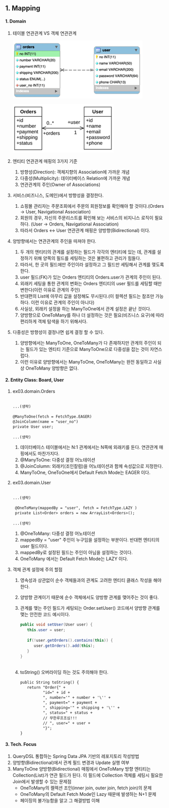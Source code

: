## 1. Mapping

#### 1. Domain

1. 테이블 연관관계 VS 객체 연관관계

   ![33001.png](../_resources/33001.png)

   ![33002.png](../_resources/33002.png)

2. 엔티티 연관관계 매핑의 3가지 기준
    1) 방향성(Direction): 객체지향의 Association에 가까운 개념
    2) 다중성(Multiplicity): 데이터베이스 Relation에 가까운 개념
    3) 연관관계의 주인(Owner of Associations)

3. 서비스(비즈니스, 도메인)에서 방향성을 결정한다.
    1) 쇼핑몰 관리자는 주문조회에서 주문의 회원정보를 확인해야 할 것이다.(Orders -> User, Navigational Association)
    2) 회원의 경우, 자신의 주문리스트를 확인해 보는 서비스의 비지니스 로직이 필요하다. (User -> Orders, Navigational Association)
    3) 따라서 Orders <-> User 연관관계 매핑은 양방향(Bidirectional) 이다.

4. 양방향에서는 연관관계의 주인을 따져야 한다.
   1) 두 개의 엔티티의 관계를 설정하는 필드가 각각의 엔티티에 있는 데, 관계를 설정하기 위해 양쪽의 필드를 세팅하는 것은 불편하고 관리가 힘들다.
   2) 따라서, 한 곳의 필드에만 주인이라 설정하고 그 필드만 세팅해서 관계를 맺도록 한다.
   3) user 필드(FK)가 있는 Orders 엔티티의 Orders.user가 관계의 주인이 된다.
   4) 외래키 세팅을 통한 관계의 변화는 Orders 엔티티의 user 필드를 세팅할 때만 변한다(이런 이유로 관계의 주인)
   5) 반대편의 List<orders>에 아무리 값을 설정해도 무시된다.(이 컬렉션 필드는 참조만 가능하다. 이런 이유로 관계의 주인이 아니다)
   6) 사실상, 외래키 설정을 하는 ManyToOne에서 관계 설정은 끝난 것이다.
   7) 양방향으로 OneToMany를 하나 더 설정하는 것은 필요(비즈니스 요구)에 따라 편리하게 객체 탐색을 하기 위해서다.

5. 다중성은 방향성이 결정나면 쉽게 결정 할 수 있다.
    1) 양방향에서는 ManyToOne, OneToMany가 다 존재하지만 관계의 주인이 되는 필드가 있는 엔티티 기준으로 ManyToOne으로 다중성을 잡는 것이 자연스럽다.
    2) 이런 이유로 양방향에서는 ManyToOne, OneToMany는 완전 동일하고 사실상 OneToMany 양방향은 없다.

#### 2. Entity Class: Board, User

1. ex03.domain.Orders

   ```
   
   ...(생략)
   
   @ManyToOne(fetch = FetchType.EAGER)
   @JoinColumn(name = "user_no")
   private User user;

   ...(생략)
   
   ```

   1) 데이터베이스 테이블에서는 N:1 관계에서는 N쪽에 외래키를 둔다. 연관관계 매핑에서도 마찬가지다.
   2) @ManyToOne: 다중성 결정 어노테이션
   3) @JoinColumn: 외래키(조인칼럼)을 어노테이션과 함께 속성값으로 지정한다.
   4) ManyToOne, OneToOne에서 Default Fetch Mode는 EAGER 이다. 

2. ex03.domain.User

   ```
   
   ...(생략)
   
	@OneToMany(mappedBy = "user", fetch = FetchType.LAZY )
	private List<Order> orders = new ArrayList<Orders>();
   
   ...(생략)
   
   ```
   1) @OneToMany: 다중성 결정 어노테이션
   2) mappedBy = "user" 주인이 누구임을 설정하는 부분이다. 반대편 엔티티의 user 필드이다.
   3) mappedBy로 설정된 필드는 주인이 아님을 설정하는 것이다.
   4) OneToMany 에서는 Default Fetch Mode는 LAZY 이다.

3. 객체 관계 설정에 주의 할점
   1) 영속성과 상관없이 순수 객체들과의 관계도 고려한 엔티티 클래스 작성을 해야 한다.
   2) 양방향 관계이기 때문에 순수 객체에서도 양방향 관계를 맺어주는 것이 좋다.
   3) 관계를 맺는 주인 필드가 세팅되는 Order.setUser() 코드에서 양방향 관계를 맺는 안전한 코드 예시이다.
        
      ```java
      public void setUser(User user) {
         this.user = user;
        
         if(!user.getOrders().contains(this)) {
            user.getOrders().add(this);
         }
      }
                   
      ```
        
   4) toString() 오버라이딩 하는 것도 주의해야 한다.
        
      ```
      public String toString() {
         return "Order{" +
                "id=" + id +
                ", number='" + number + '\'' +
                ", payment=" + payment +
                ", shipping='" + shipping + '\'' +
                ", status=" + status +
                // 무한루프조심!!!
                // ", user=" + user +
                "}";
      }
      ```

#### 3. Tech. Focus

1. QueryDSL 통합하는 Spring Data JPA 기반의 레포지토리 작성방법
2. 양방향(Bidirectional)에서 관계 필드 변경과 Update 실행 여부
3. ManyToOne 양방향(Bidirectional) 매핑에서 OneToMany 방향 엔티티는 Collection(List)가 연관 필드가 된다. 이 필드에 Collection 객체를 세팅시 필요한 Join에서 발생할 수 있는 문제점
   - OneToMany의 켈렉션 조인(inner join, outer join, fetch join)의 문제
   - OneToMany의 Default Fetch Mode인 Lazy 때문에 발생하는 N+1 문제
   - 페이징의 불가능함을 알고 그 해결방법 이해
 
 


